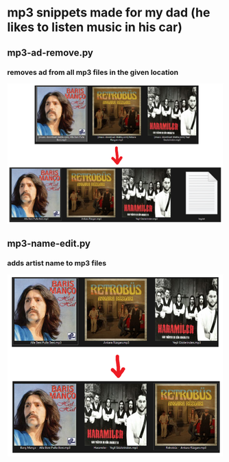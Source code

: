 # mp3 snippets made for my dad (he likes to listen music in his car)

## mp3-ad-remove.py
### removes ad from all mp3 files in the given location
![ugh](img/Untitled.png)

## mp3-name-edit.py
### adds artist name to mp3 files
![pff](img/Untitled2.png)